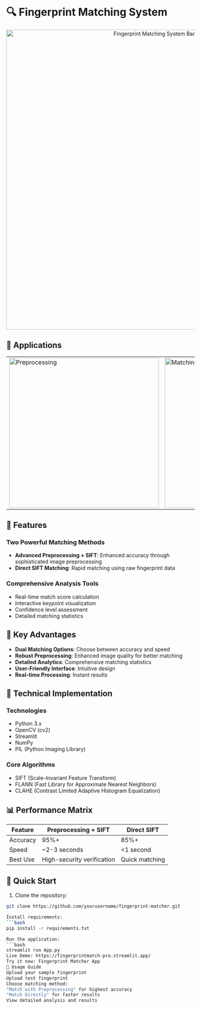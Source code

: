 # 🔍 Fingerprint Matching System

<div align="center">
  <img src="https://easy-peasy.ai/cdn-cgi/image/quality=80,format=auto,width=700/https://fdczvxmwwjwpwbeeqcth.supabase.co/storage/v1/object/public/images/de16ba23-7b79-419e-b246-80ce1913d1e1/19ce1f54-a18a-4f54-bf0d-934b0599bda6.png" width="800" alt="Fingerprint Matching System Banner"/>
</div>

## 📱 Applications

<div align="center">
  <table>
    <tr>
      <td><img src="https://www.fingertec.com/companyprofile/development/images/bio-02-04.jpg" width="400" alt="Preprocessing"/></td>
      <td><img src= "https://www.fingertec.com/companyprofile/development/images/bio-02-02.jpg" width="400" alt="Matching"/></td>
    </tr>
  </table>
  
</div>

## 🎯 Features

### Two Powerful Matching Methods
- **Advanced Preprocessing + SIFT**: Enhanced accuracy through sophisticated image preprocessing
- **Direct SIFT Matching**: Rapid matching using raw fingerprint data

### Comprehensive Analysis Tools
- Real-time match score calculation
- Interactive keypoint visualization
- Confidence level assessment
- Detailed matching statistics

## 💫 Key Advantages

- **Dual Matching Options**: Choose between accuracy and speed
- **Robust Preprocessing**: Enhanced image quality for better matching
- **Detailed Analytics**: Comprehensive matching statistics
- **User-Friendly Interface**: Intuitive design
- **Real-time Processing**: Instant results

## 🔧 Technical Implementation

### Technologies
- Python 3.x
- OpenCV (cv2)
- Streamlit
- NumPy
- PIL (Python Imaging Library)

### Core Algorithms
- SIFT (Scale-Invariant Feature Transform)
- FLANN (Fast Library for Approximate Nearest Neighbors)
- CLAHE (Contrast Limited Adaptive Histogram Equalization)

## 📊 Performance Matrix

| Feature | Preprocessing + SIFT | Direct SIFT |
|---------|---------------------|-------------|
| Accuracy | 95%+ | 85%+ |
| Speed | ~2-3 seconds | <1 second |
| Best Use | High-security verification | Quick matching |

## 🚀 Quick Start

1. Clone the repository:
```bash
git clone https://github.com/yourusername/fingerprint-matcher.git

Install requirements:
```bash
pip install -r requirements.txt

Run the application:
```bash
streamlit run App.py
Live Demo: https://fingerprintmatch-pro.streamlit.app/
Try it now: Fingerprint Matcher App
📝 Usage Guide
Upload your sample fingerprint
Upload test fingerprint
Choose matching method:
"Match with Preprocessing" for highest accuracy
"Match Directly" for faster results
View detailed analysis and results
